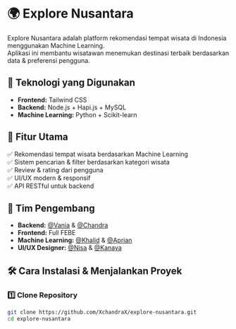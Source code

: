 # 🌍 Explore Nusantara  

Explore Nusantara adalah platform rekomendasi tempat wisata di Indonesia menggunakan Machine Learning.  
Aplikasi ini membantu wisatawan menemukan destinasi terbaik berdasarkan data & preferensi pengguna.

## 🚀 Teknologi yang Digunakan
- **Frontend:** Tailwind CSS
- **Backend:** Node.js + Hapi.js + MySQL
- **Machine Learning:** Python + Scikit-learn

## 🎯 Fitur Utama
✅ Rekomendasi tempat wisata berdasarkan Machine Learning  
✅ Sistem pencarian & filter berdasarkan kategori wisata  
✅ Review & rating dari pengguna  
✅ UI/UX modern & responsif  
✅ API RESTful untuk backend  

## 👥 Tim Pengembang
- **Backend:** [@Vania](https://github.com/vamatsa-vmt) & [@Chandra](https://github.com/XchandraX)
- **Frontend:** Full FEBE  
- **Machine Learning:** [@Khalid](https://github.com/Kalidun) & [@Aprian](https://github.com/066pine)
- **UI/UX Designer:** [@Nisa](https://github.com/066pine) & [@Kanaya](https://github.com/nayaaasss)

## 🛠️ Cara Instalasi & Menjalankan Proyek

### **1️⃣ Clone Repository**
```sh
git clone https://github.com/XchandraX/explore-nusantara.git
cd explore-nusantara

